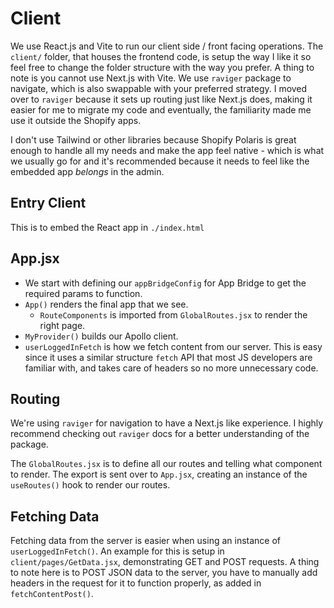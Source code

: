 # Client

We use React.js and Vite to run our client side / front facing operations. The `client/` folder, that houses the frontend code, is setup the way I like it so feel free to change the folder structure with the way you prefer. A thing to note is you cannot use Next.js with Vite. We use `raviger` package to navigate, which is also swappable with your preferred strategy. I moved over to `raviger` because it sets up routing just like Next.js does, making it easier for me to migrate my code and eventually, the familiarity made me use it outside the Shopify apps.

I don't use Tailwind or other libraries because Shopify Polaris is great enough to handle all my needs and make the app feel native - which is what we usually go for and it's recommended because it needs to feel like the embedded app _belongs_ in the admin.

## Entry Client

This is to embed the React app in `./index.html`

## App.jsx

- We start with defining our `appBridgeConfig` for App Bridge to get the required params to function.
- `App()` renders the final app that we see.
  - `RouteComponents` is imported from `GlobalRoutes.jsx` to render the right page.
- `MyProvider()` builds our Apollo client.
- `userLoggedInFetch` is how we fetch content from our server. This is easy since it uses a similar structure `fetch` API that most JS developers are familiar with, and takes care of headers so no more unnecessary code.

## Routing

We're using `raviger` for navigation to have a Next.js like experience. I highly recommend checking out `raviger` docs for a better understanding of the package.

The `GlobalRoutes.jsx` is to define all our routes and telling what component to render. The export is sent over to `App.jsx`, creating an instance of the `useRoutes()` hook to render our routes.

## Fetching Data

Fetching data from the server is easier when using an instance of `userLoggedInFetch()`. An example for this is setup in `client/pages/GetData.jsx`, demonstrating GET and POST requests. A thing to note here is to POST JSON data to the server, you have to manually add headers in the request for it to function properly, as added in `fetchContentPost()`.
